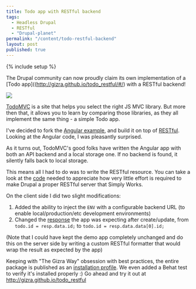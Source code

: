```yaml
---
title: Todo app with RESTful backend
tags: 
  - Headless Drupal
  - RESTful
  - "Drupal-planet"
permalink: "/content/todo-restful-backend"
layout: post
published: true
---
```


{% include setup %}

The Drupal community can now proudly claim its own implementation of a [Todo app]((http://gizra.github.io/todo_restful/#/) with a RESTful backend!

<img src="{{BASE_PATH}}/assets/images/posts/todo-restful/image1.jpg" />

[TodoMVC](http://todomvc.com/) is a site that helps you select the right JS MVC library. But more then that, it allows you to learn by comparing those libraries, as they all implement the same thing - a simple Todo app.

I've decided to fork the [Angular example](http://todomvc.com/examples/angularjs/#/), and build it on top of [RESTful](https://github.com/Gizra/restful). Looking at the Angular code, I was pleasantly surprised.

<!-- more -->

As it turns out, TodoMVC's good folks have written the Angular app with both an API backend and a local storage one. If no backend is found, it silently falls back to local storage.

This means all I had to do was to write the RESTful resource. You can take a look at the [code](https://github.com/Gizra/todo_restful/blob/master/todo/modules/custom/todo_restful/plugins/restful/node/todos/1.0/TodosResource.class.php#L8) needed to appreciate how very little effort is required to make Drupal a proper RESTful server that Simply Works.

On the client side I did two slight modifications:
1. Added the ability to inject the ``ENV`` with a configurable backend URL (to enable local/production/etc development environments) 
2. Changed the [response](https://github.com/Gizra/todo_restful/blob/master/client/app/scripts/services/todoStorage.js#L81) the app was expecting after create/update, from ``todo.id = resp.data.id;`` to ``todo.id = resp.data.data[0].id;``

(Note that I could have kept the demo app completely unchanged and do this on the server side by writing a custom RESTful formatter that would wrap the result as expected by the app)

Keeping with "The Gizra Way" obsession with best practices, the entire package is published as an [installation profile](https://github.com/Gizra/todo_restful#todomvc-adaptation-to-drupals-restful). We even added a Behat test to verify it's installed properly :) Go ahead and try it out at http://gizra.github.io/todo_restful